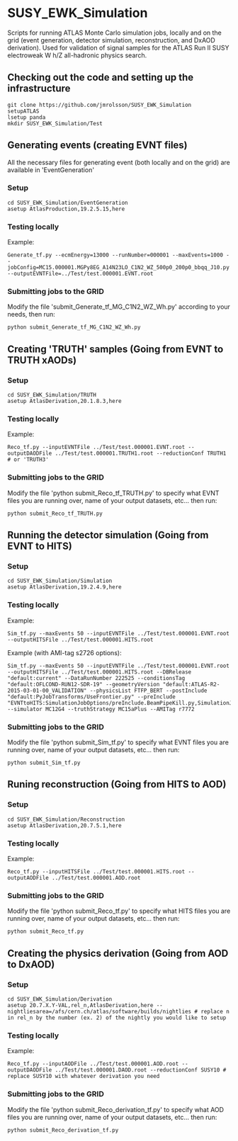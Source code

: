 # SUSY_EWK_Simulation
Scripts for running ATLAS Monte Carlo simulation jobs, locally and on the grid (event generation, detector simulation, reconstruction, and DxAOD derivation). Used for validation of signal samples for the ATLAS Run II SUSY electroweak W h/Z all-hadronic physics search.

## Checking out the code and setting up the infrastructure
```
git clone https://github.com/jmrolsson/SUSY_EWK_Simulation
setupATLAS
lsetup panda
mkdir SUSY_EWK_Simulation/Test
```

## Generating events (creating EVNT files)
All the necessary files for generating event (both locally and on the grid) are available in 'EventGeneration'

### Setup
```
cd SUSY_EWK_Simulation/EventGeneration
asetup AtlasProduction,19.2.5.15,here
```

### Testing locally
Example:
```
Generate_tf.py --ecmEnergy=13000 --runNumber=000001 --maxEvents=1000 --jobConfig=MC15.000001.MGPy8EG_A14N23LO_C1N2_WZ_500p0_200p0_bbqq_J10.py --outputEVNTFile=../Test/test.000001.EVNT.root
```

### Submitting jobs to the GRID
Modify the file 'submit_Generate_tf_MG_C1N2_WZ_Wh.py' according to your needs, then run:
```
python submit_Generate_tf_MG_C1N2_WZ_Wh.py  
```

## Creating 'TRUTH' samples (Going from EVNT to TRUTH xAODs)

### Setup
```
cd SUSY_EWK_Simulation/TRUTH
asetup AtlasDerivation,20.1.8.3,here
```

### Testing locally
Example:
```
Reco_tf.py --inputEVNTFile ../Test/test.000001.EVNT.root --outputDAODFile ../Test/test.000001.TRUTH1.root --reductionConf TRUTH1 # or 'TRUTH3'
```

### Submitting jobs to the GRID
Modify the file 'python submit_Reco_tf_TRUTH.py' to specify what EVNT files you are running over, name of your output datasets, etc... then run:
```
python submit_Reco_tf_TRUTH.py
```

## Running the detector simulation (Going from EVNT to HITS)

### Setup
```
cd SUSY_EWK_Simulation/Simulation
asetup AtlasDerivation,19.2.4.9,here
```

### Testing locally
Example:
```
Sim_tf.py --maxEvents 50 --inputEVNTFile ../Test/test.000001.EVNT.root --outputHITSFile ../Test/test.000001.HITS.root 
```

Example (with AMI-tag s2726 options):
```
Sim_tf.py --maxEvents 50 --inputEVNTFile ../Test/test.000001.EVNT.root --outputHITSFile ../Test/test.000001.HITS.root --DBRelease "default:current" --DataRunNumber 222525 --conditionsTag "default:OFLCOND-RUN12-SDR-19" --geometryVersion "default:ATLAS-R2-2015-03-01-00_VALIDATION" --physicsList FTFP_BERT --postInclude "default:PyJobTransforms/UseFrontier.py" --preInclude "EVNTtoHITS:SimulationJobOptions/preInclude.BeamPipeKill.py,SimulationJobOptions/preInclude.FrozenShowersFCalOnly.py" --simulator MC12G4 --truthStrategy MC15aPlus --AMITag r7772
```

### Submitting jobs to the GRID
Modify the file 'python submit_Sim_tf.py' to specify what EVNT files you are running over, name of your output datasets, etc... then run:
```
python submit_Sim_tf.py
```

## Runing reconstruction (Going from HITS to AOD)

### Setup
```
cd SUSY_EWK_Simulation/Reconstruction
asetup AtlasDerivation,20.7.5.1,here
```

### Testing locally
Example:
```
Reco_tf.py --inputHITSFile ../Test/test.000001.HITS.root --outputAODFile ../Test/test.000001.AOD.root
```

### Submitting jobs to the GRID
Modify the file 'python submit_Reco_tf.py' to specify what HITS files you are running over, name of your output datasets, etc... then run:
```
python submit_Reco_tf.py
```

## Creating the physics derivation (Going from AOD to DxAOD)

### Setup
```
cd SUSY_EWK_Simulation/Derivation
asetup 20.7.X.Y-VAL,rel_n,AtlasDerivation,here --nightliesarea=/afs/cern.ch/atlas/software/builds/nightlies # replace n in rel_n by the number (ex. 2) of the nightly you would like to setup
```

### Testing locally
Example:
```
Reco_tf.py --inputAODFile ../Test/test.000001.AOD.root --outputDAODFile ../Test/test.000001.DAOD.root --reductionConf SUSY10 # replace SUSY10 with whatever derivation you need
```

### Submitting jobs to the GRID
Modify the file 'python submit_Reco_derivation_tf.py' to specify what AOD files you are running over, name of your output datasets, etc... then run:
```
python submit_Reco_derivation_tf.py
```
